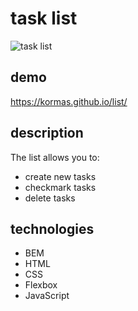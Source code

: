# task list
![task list]()
## demo
https://kormas.github.io/list/

## description
The list allows you to:
- create new tasks
- checkmark tasks
- delete tasks


## technologies
- BEM
- HTML
- CSS
- Flexbox
- JavaScript